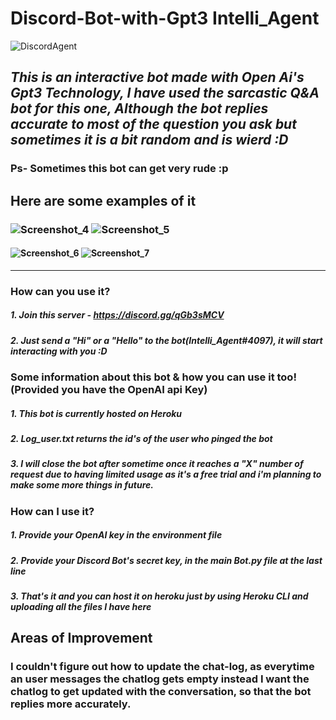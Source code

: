 # Discord-Bot-with-Gpt3 Intelli_Agent
![DiscordAgent](https://user-images.githubusercontent.com/49405291/126058799-23cb0cdf-1f7e-468c-b4f2-10b9e684abb3.png)
## *This is an interactive bot made with Open Ai's Gpt3 Technology, I have used the sarcastic Q&A bot for this one, Although the bot replies accurate to most of the question you ask but sometimes it is a bit random and is wierd :D*
### Ps- Sometimes this bot can get very rude :p
## Here are some examples of it
### ![Screenshot_4](https://user-images.githubusercontent.com/49405291/126059845-90dc8b73-160b-4ca8-9f2f-4f52ef8e1309.png) ![Screenshot_5](https://user-images.githubusercontent.com/49405291/126059823-abfe5524-d8df-4465-ac3f-fc0125142156.png) 
#### ![Screenshot_6](https://user-images.githubusercontent.com/49405291/126059828-5036d42e-7660-4565-ac78-6362b7a34be8.png) ![Screenshot_7](https://user-images.githubusercontent.com/49405291/126059830-e2b4e95e-fb31-4269-8097-7559a932f871.png) 
-----------------------------------------------------------------------------------------------------------------------------------------------------------------------------------
### **How can you use it?**
##### 1. Join this server - https://discord.gg/qGb3sMCV
##### 2. Just send a "Hi" or a "Hello" to the bot(Intelli_Agent#4097), it will start interacting with you :D

### **Some information about this bot & how you can use it too!(Provided you have the OpenAI api Key)**
##### 1. This bot is currently hosted on Heroku
##### 2. Log_user.txt returns the id's of the user who pinged the bot
##### 3. I will close the bot after sometime once it reaches a "X" number of request due to having limited usage as it's a free trial and i'm planning to make some more things in future.
### **How can I use it?**
##### 1. Provide your OpenAI key in the environment file
##### 2. Provide your Discord Bot's secret key, in the main Bot.py file at the last line
##### 3. That's it and you can host it on heroku just by using Heroku CLI and uploading all the files I have here

## Areas of Improvement
### I couldn't figure out how to update the chat-log, as everytime an user messages the chatlog gets empty instead I want the chatlog to get updated with the conversation, so that the bot replies more accurately.
